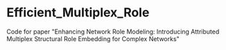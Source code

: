 # Efficient_Multiplex_Role
Code for paper "Enhancing Network Role Modeling: Introducing Attributed Multiplex Structural Role Embedding for Complex Networks"
